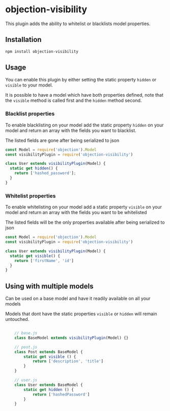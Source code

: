 # objection-visibility


This plugin adds the ability to whitelist or blacklists model properties.


## Installation

```bash
npm install objection-visibility
```

## Usage
You can enable this plugin by either setting the static property `hidden` or `visible` to your model.

It is possible to have a model which have both properties defined, note that the `visible` method is called first and the `hidden` method second. 


### Blacklist properties

To enable blacklisting on your model add the static property `hidden` on your model and return an array with the fields you want to blacklist.

The listed fields are gone after being serialized to json

```js
const Model = require('objection').Model
const visibilityPlugin = require('objection-visibility')

class User extends visibilityPlugin(Model) {
  static get hidden() {
    return ['hashed_password'];
  }
}

```

### Whitelist properties
To enable whitelisting on your model add a static property `visible` on your model and return an array with the fields you want to be whitelisted

The listed fields will be the only properties available after being serialized to json

```js
const Model = require('objection').Model
const visibilityPlugin = require('objection-visibility')

class User extends visibilityPlugin(Model) {
  static get visible() {
    return ['firstName', 'id']
  }
}
```

## Using with multiple models

Can be used on a base model and have it readily available on all your models

Models that dont have the static properties `visible` or `hidden` will remain untouched.

```javascript

    // base.js
    class BaseModel extends visibilityPlugin(Model) {}

    // post.js
    class Post extends BaseModel {
        static get visible () {
            return ['description', 'title']
        }
    }

    // user.js
    class User extends BaseModel {
        static get hidden () {
            return ['hashedPassword']
        }
    }
```
